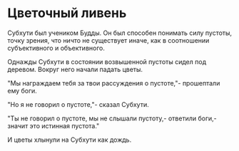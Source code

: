 # Цветочный ливень

Субхути был учеником Будды. Он был способен понимать силу пустоты, точку зрения, что ничто не существует иначе, как в соотношении субъективного и объективного.

Однажды Субхути в состоянии возвышенной пустоты сидел под деревом. Вокруг него начали падать цветы.

"Мы награждаем тебя за твои рассуждения о пустоте,"- прошептали ему боги.

"Но я не говорил о пустоте,"- сказал Субхути.

"Ты не говорил о пустоте, мы не слышали пустоту,- ответили боги,- значит это истинная пустота."

И цветы хлынули на Субхути как дождь.